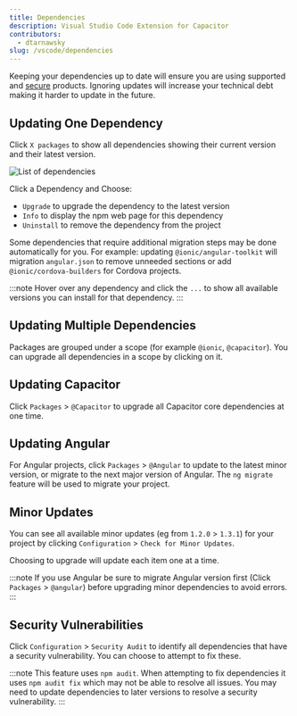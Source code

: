 ```yaml
---
title: Dependencies
description: Visual Studio Code Extension for Capacitor
contributors:
  - dtarnawsky
slug: /vscode/dependencies
---
```


Keeping your dependencies up to date will ensure you are using supported and [secure](#security-vulnerabilities) products. Ignoring updates will increase your technical debt making it harder to update in the future. 


## Updating One Dependency

Click `X packages` to show all dependencies showing their current version and their latest version.

![List of dependencies](/img/dependency.png)

Click a Dependency and Choose:
- `Upgrade` to upgrade the dependency to the latest version
- `Info` to display the npm web page for this dependency
- `Uninstall` to remove the dependency from the project

Some dependencies that require additional migration steps may be done automatically for you. For example: updating `@ionic/angular-toolkit` will migration `angular.json` to remove unneeded sections or add `@ionic/cordova-builders` for Cordova projects.

:::note
Hover over any dependency and click the `...` to show all available versions you can install for that dependency.
:::

## Updating Multiple Dependencies

Packages are grouped under a scope (for example `@ionic`, `@capacitor`). You can upgrade all dependencies in a scope by clicking on it.



## Updating Capacitor

Click `Packages` > `@Capacitor` to upgrade all Capacitor core dependencies at one time.

## Updating Angular

For Angular projects, click `Packages` > `@Angular` to update to the latest minor version, or migrate to the next major version of Angular. The `ng migrate` feature will be used to migrate your project.

## Minor Updates

You can see all available minor updates (eg from `1.2.0` > `1.3.1`) for your project by clicking `Configuration` > `Check for Minor Updates`.

Choosing to upgrade will update each item one at a time.

:::note
If you use Angular be sure to migrate Angular version first (Click `Packages` > `@angular`) before upgrading minor dependencies to avoid errors.
:::


## Security Vulnerabilities

Click `Configuration` > `Security Audit` to identify all dependencies that have a security vulnerability. You can choose to attempt to fix these.

:::note
This feature uses `npm audit`. When attempting to fix dependencies it uses `npm audit fix` which may not be able to resolve all issues. You may need to update dependencies to later versions to resolve a security vulnerability.
:::